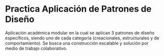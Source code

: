 # Practica Aplicación de Patrones de Diseño
Aplicación académica modular en la cual se aplican 3 patrones de diseño específicos, siendo uno de cada categoría (creacionales, estructurales y de comportamiento). Se busca una construcción escalable y solución por medio de trabajo colaborativo.
